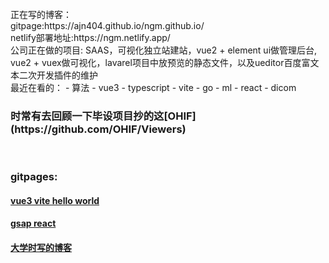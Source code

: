 <br>
正在写的博客：
<br>
gitpage:https://ajn404.github.io/ngm.github.io/
<br>
netlify部署地址:https://ngm.netlify.app/
<br>
公司正在做的项目: SAAS，可视化独立站建站，vue2 + element ui做管理后台, vue2 + vuex做可视化，lavarel项目中放预览的静态文件，以及ueditor百度富文本二次开发插件的维护
<br>
最近在看的：
- 算法
- vue3 
- typescript
- vite
- go
- ml
- react
- dicom 
<h3>时常有去回顾一下毕设项目抄的这[OHIF](https://github.com/OHIF/Viewers)</h3>
<br>
<h3>gitpages:</h3>

#### [vue3 vite hello world](https://ajn404.github.io/viteV3/)

#### [gsap react](https://ajn404.github.io/gsap_ex/)

#### [大学时写的博客](https://ajn404.github.io/log.github.io/)
